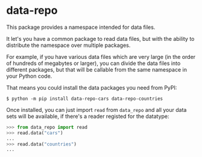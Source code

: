 # data-repo

This package provides a namespace intended for data files.

It let's you have a common package to read data files, but with the ability to distribute the namespace over multiple packages.

For example, if you have various data files which are very large (in the order of hundreds of megabytes or larger), you can divide the data files into different packages, but that will be callable from the same namespace in your Python code.

That means you could install the data packages you need from PyPI:

```shell
$ python -m pip install data-repo-cars data-repo-countries
```

Once installed, you can just import `read` from `data_repo` and all your data sets will be available, if there's a reader registed for the datatype:

```python
>>> from data_repo import read
>>> read.data("cars")
...
>>> read.data("countries")
...
```
